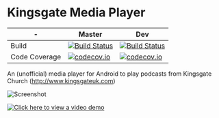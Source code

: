 # Kingsgate Media Player 

|-  | Master | Dev |
|---|--------|-----|
|Build|[![Build Status](https://travis-ci.org/jonburney/KingsgateMediaPlayer-Android.svg?branch=master)](https://travis-ci.org/jonburney/KingsgateMediaPlayer-Android)|[![Build Status](https://travis-ci.org/jonburney/KingsgateMediaPlayer-Android.svg?branch=dev)](https://travis-ci.org/jonburney/KingsgateMediaPlayer-Android)|
|Code Coverage|[![codecov.io](https://codecov.io/github/jonburney/KingsgateMediaPlayer-Android/coverage.svg?branch=master)](https://codecov.io/github/jonburney/KingsgateMediaPlayer-Android?branch=master)|[![codecov.io](https://codecov.io/github/jonburney/KingsgateMediaPlayer-Android/coverage.svg?branch=dev)](https://codecov.io/github/jonburney/KingsgateMediaPlayer-Android?branch=dev)|


An (unofficial) media player for Android to play podcasts from Kingsgate Church (http://www.kingsgateuk.com)

![Screenshot](http://www.version7.co.uk/wp-content/uploads/2016/05/amazon-5-1024x576.png)

[![Click here to view a video demo](http://www.version7.co.uk/wp-content/uploads/2016/02/kg-media-1.jpg)](https://www.youtube.com/watch?v=IEADB6uzQcI)

